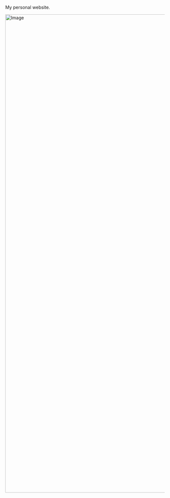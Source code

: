 My personal website.

<img width="1512" alt="Image" src="https://github.com/user-attachments/assets/b2993083-5602-403d-a467-95462b791049" />
